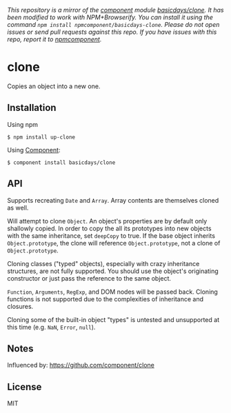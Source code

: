*This repository is a mirror of the [component](http://component.io) module [basicdays/clone](http://github.com/basicdays/clone). It has been modified to work with NPM+Browserify. You can install it using the command `npm install npmcomponent/basicdays-clone`. Please do not open issues or send pull requests against this repo. If you have issues with this repo, report it to [npmcomponent](https://github.com/airportyh/npmcomponent).*
# clone

Copies an object into a new one.

## Installation

Using npm

	$ npm install up-clone

Using [Component](http://component.io):

	$ component install basicdays/clone

## API

Supports recreating `Date` and `Array`. Array contents are themselves cloned as well.

Will attempt to clone `Object`. An object's properties are by default only shallowly copied. In order to copy
the all its prototypes into new objects with the same inheritance, set `deepCopy` to true. If the base object
inherits `Object.prototype`, the clone will reference `Object.prototype`, not a clone of `Object.prototype`.

Cloning classes ("typed" objects), especially with crazy inheritance
structures, are not fully supported. You should use the object's originating constructor or just pass the
reference to the same object.

`Function`, `Arguments`, `RegExp`, and DOM nodes will be passed back. Cloning functions is not supported due to the
complexities of inheritance and closures.

Cloning some of the built-in object "types" is untested and unsupported at this time (e.g. `NaN`, `Error`, `null`).

## Notes

Influenced by: https://github.com/component/clone

## License

MIT
